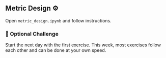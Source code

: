 ## Metric Design ⚙️

Open `metric_design.ipynb` and follow instructions.


### 💪 Optional Challenge

Start the next day with the first exercise. This week, most exercises follow each other and can be done at your own speed.
